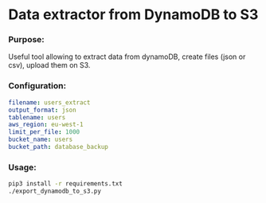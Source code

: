 # Data extractor from DynamoDB to S3

### Purpose:
Useful tool allowing to extract data from dynamoDB, create files (json or csv), upload them on S3.

### Configuration:

```yaml
filename: users_extract
output_format: json
tablename: users
aws_region: eu-west-1
limit_per_file: 1000
bucket_name: users
bucket_path: database_backup
```

### Usage:

```sh
pip3 install -r requirements.txt
./export_dynamodb_to_s3.py
```

